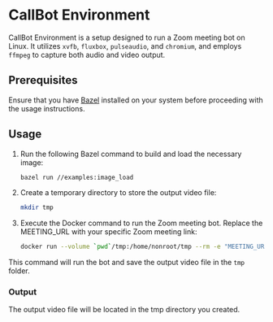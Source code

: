 # CallBot Environment

CallBot Environment is a setup designed to run a Zoom meeting bot on Linux. It utilizes `xvfb`, `fluxbox`, `pulseaudio`, and `chromium`, and employs `ffmpeg` to capture both audio and video output.

## Prerequisites

Ensure that you have [Bazel](https://bazel.build/) installed on your system before proceeding with the usage instructions.

## Usage

1. Run the following Bazel command to build and load the necessary image:

   ```bash
   bazel run //examples:image_load
   ```
2. Create a temporary directory to store the output video file:
   ```bash
   mkdir tmp
   ```
3. Execute the Docker command to run the Zoom meeting bot. Replace the MEETING_URL with your specific Zoom meeting link:
   ```bash
   docker run --volume `pwd`/tmp:/home/nonroot/tmp --rm -e "MEETING_URL=<your-zoom-meeting-url>" gcr.io/examples:latest
   ```
This command will run the bot and save the output video file in the `tmp` folder.

### Output
The output video file will be located in the tmp directory you created.
